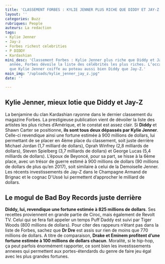 ```yaml
---
title: 'CLASSEMENT FORBES : KYLIE JENNER PLUS RICHE QUE DIDDY ET JAY-Z'
layout: ''
categories: Buzz
rubriques: People
auteurs: La redaction
tags:
- Kylie Jenner
- Jay-z
- Forbes richest celebrities
- P DIDDY
- Kardashian
mini_desc: 'Classement Forbes : Kylie Jenner plus riche que Diddy et Jay-Z Comme chaque
  année, Forbes dévoile la liste des célébrités les plus riches. L’occasion de s’apercevoir
  que Kylie Jenner coiffe au poteau aussi bien Diddy que Jay-Z.'
main_img: "/uploads/kylie_jenner_jay_z.jpg"
date: ''

---
```

## Kylie Jenner, mieux lotie que Diddy et Jay-Z

La benjamine du clan Kardashian rayonne dans le dernier classement du magazine Forbes. La prestigieuse publication vient de dévoiler la liste des artistes les plus riches d’Amérique, et le constat est assez clair. Si **Diddy** et Shawn Carter se positionne, **ils sont tous deux dépassés par Kylie Jenner**. Celle-ci revendique ainsi une fortune estimée à 900 millions de dollars, lui permettant de se placer en 4ème place du classement, soit juste derrière Michael Jordan (1,7 milliard de dollars), Oprah Winfrey (2,8 milliards de dollars), Steven Spielberg (3,7 milliards de dollars) et George Lucas (5,4 milliards de dollars). L’époux de Beyoncé, pour sa part, se hisse à la 6ème place, avec un trésor de guerre estimé à 900 millions de dollars (90 millions de dollars de plus qu’en 2017), soit similaire à celui de la Demoiselle Jenner. Les récents investissements de Jay-Z dans le Champagne Armand de Brignac et le cognac D'Ussé lui permettent d’approcher le milliard de dollars. 

## Le mogul de Bad Boy Records juste derrière 

**Diddy, lui, revendique une fortune estimée à 825 millions de dollars**. Ses recettes proviennent en grande partie de Ciroc, mais également de Revolt TV. Celui qui se fera fait appeler un temps Puff Daddy est suivi par Tiger Woods (800 millions de dollars). Pour citer des rappeurs n’étant pas dans la liste de Forbes, sachez que **Dr Dre** est assis sur rien de moins que 770 millions de dollars. A titre de comparaison, **Drake et Eminem profitent d’une fortune estimée à 100 millions de dollars chacun**. Moralité, si le hip-hop, ça peut parfois énormément rapporter, ce sont bien les investissements annexes qui permettent aux portes-étendards du genre de faire jeu égal avec les plus grandes fortunes.
